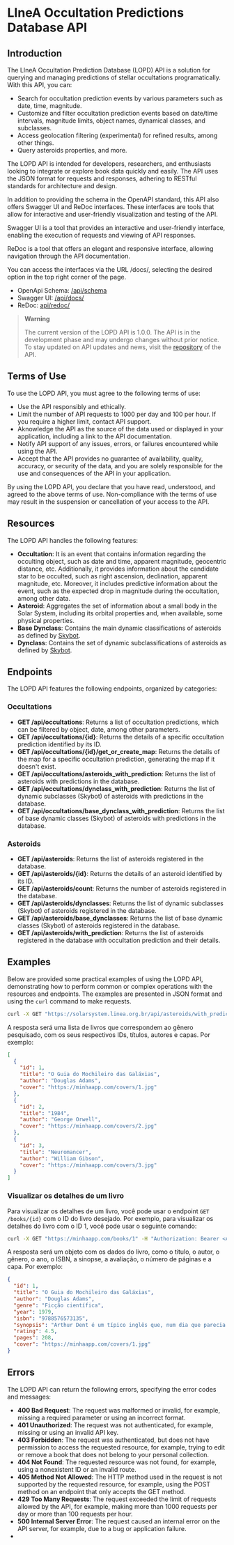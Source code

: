 # LIneA Occultation Predictions Database API

## Introduction

The LIneA Occultation Prediction Database (LOPD) API is a solution for querying and managing predictions of stellar occultations programatically. With this API, you can:

- Search for occultation prediction events by various parameters such as date, time, magnitude.
- Customize and filter occultation prediction events based on date/time intervals, magnitude limits, object names, dynamical classes, and subclasses.
- Access geolocation filtering (experimental) for refined results, among other things.
- Query asteroids properties, and more.

The LOPD API is intended for developers, researchers, and enthusiasts looking to integrate or explore book data quickly and easily. The API uses the JSON format for requests and responses, adhering to RESTful standards for architecture and design.

In addition to providing the schema in the OpenAPI standard, this API also offers Swagger UI and ReDoc interfaces. These interfaces are tools that allow for interactive and user-friendly visualization and testing of the API.

Swagger UI is a tool that provides an interactive and user-friendly interface, enabling the execution of requests and viewing of API responses.

ReDoc is a tool that offers an elegant and responsive interface, allowing navigation through the API documentation.

You can access the interfaces via the URL /docs/, selecting the desired option in the top right corner of the page.

- OpenApi Schema: [/api/schema](https://solarsystem.linea.org.br/api/schema)
- Swagger UI: [/api/docs/](https://solarsystem.linea.org.br/api/docs/)
- ReDoc: [api/redoc/](https://solarsystem.linea.org.brapi/redoc/)

> **Warning**
>
> The current version of the LOPD API is 1.0.0. The API is in the development phase and may undergo changes without prior notice. To stay updated on API updates and news, visit the [repository](https://github.com/linea-it/tno) of the API.

## Terms of Use

To use the LOPD API, you must agree to the following terms of use:

<!--- You must register with the API and obtain a valid and unique API key for each application using the API.-->

- Use the API responsibly and ethically.
- Limit the number of API requests to 1000 per day and 100 per hour. If you require a higher limit, contact API support.
- Aknowledge the API as the source of the data used or displayed in your application, including a link to the API documentation.
- Notify API support of any issues, errors, or failures encountered while using the API.
- Accept that the API provides no guarantee of availability, quality, accuracy, or security of the data, and you are solely responsible for the use and consequences of the API in your application.

By using the LOPD API, you declare that you have read, understood, and agreed to the above terms of use. Non-compliance with the terms of use may result in the suspension or cancellation of your access to the API.

<!-- ## Authentication

To access the LOPD API, you need to authenticate with a valid and unique API key for each application using the API. The API key is a 32-character alphanumeric token that identifies and authorizes your application to use the Books API.

To obtain your API key, you must register with the LOPD API, providing your name, email, and the name of your application. After registration, you will receive an email with your API key and a link to activate your account. You can manage your API keys in your user area on the LOPD API.

To use your API key, include it in the `Authorization` header of each request to the Books API, using the format `Bearer <API key>`. For example:

```http
GET /api/occultations?name=Chiron HTTP/1.1
Host: solarsystem.linea.org.br
Authorization: Bearer eyJhbGciOiJIUzI1NiIsInR5cCI6IkpXVCJ9.eyJhcGlfa2V5IjoiMTIzNDU2Nzg5MGFiY2RlZmdoaWprbG1ub3BxcnN0dXYiLCJhcHBfbmFtZSI6Ik1pbmhhQXBwIiwidXNlcl9pZCI6IjU2Nzg5MDEyMzQiLCJpYXQiOjE2MjEwMjM0NTZ9.4kGkqBS8wXTz6tHwzZYkNzYkNzYkNzYkNzYkNzYkNzY
```

The API key is personal and non-transferable, and should not be shared with third parties. You are solely responsible for the use and security of your API key. If you suspect that your API key has been compromised, you should immediately change or revoke it in your user area on the LOPD API. -->

## Resources

The LOPD API handles the following features:

- **Occultation**: It is an event that contains information regarding the occulting object, such as date and time, apparent magnitude, geocentric distance, etc. Additionally, it provides information about the candidate star to be occulted, such as right ascension, declination, apparent magnitude, etc. Moreover, it includes predictive information about the event, such as the expected drop in magnitude during the occultation, among other data.
- **Asteroid**: Aggregates the set of information about a small body in the Solar System, including its orbital properties and, when available, some physical properties.
- **Base Dynclass**: Contains the main dynamic classifications of asteroids as defined by [Skybot](https://ssp.imcce.fr/webservices/skybot/).
- **Dynclass**: Contains the set of dynamic subclassifications of asteroids as defined by [Skybot](https://ssp.imcce.fr/webservices/skybot/).

## Endpoints

The LOPD API features the following endpoints, organized by categories:

### Occultations

- **GET /api/occultations**: Returns a list of occultation predictions, which can be filtered by object, date, among other parameters.
- **GET /api/occultations/{id}**: Returns the details of a specific occultation prediction identified by its ID.
- **GET /api/occultations/{id}/get_or_create_map**: Returns the details of the map for a specific occultation prediction, generating the map if it doesn't exist.
- **GET /api/occultations/asteroids_with_prediction**: Returns the list of asteroids with predictions in the database.
- **GET /api/occultations/dynclass_with_prediction**: Returns the list of dynamic subclasses (Skybot) of asteroids with predictions in the database.
- **GET /api/occultations/base_dynclass_with_prediction**: Returns the list of base dynamic classes (Skybot) of asteroids with predictions in the database.

### Asteroids

- **GET /api/asteroids**: Returns the list of asteroids registered in the database.
- **GET /api/asteroids/{id}**: Returns the details of an asteroid identified by its ID.
- **GET /api/asteroids/count**: Returns the number of asteroids registered in the database.
- **GET /api/asteroids/dynclasses**: Returns the list of dynamic subclasses (Skybot) of asteroids registered in the database.
- **GET /api/asteroids/base_dynclasses**: Returns the list of base dynamic classes (Skybot) of asteroids registered in the database.
- **GET /api/asteroids/with_prediction**: Returns the list of asteroids registered in the database with occultation prediction and their details.

## Examples

Below are provided some practical examples of using the LOPD API, demonstrating how to perform common or complex operations with the resources and endpoints. The examples are presented in JSON format and using the `curl` command to make requests.

```bash
curl -X GET "https://solarsystem.linea.org.br/api/asteroids/with_prediction"
```

A resposta será uma lista de livros que correspondem ao gênero pesquisado, com os seus respectivos IDs, títulos, autores e capas. Por exemplo:

```json
[
  {
    "id": 1,
    "title": "O Guia do Mochileiro das Galáxias",
    "author": "Douglas Adams",
    "cover": "https://minhaapp.com/covers/1.jpg"
  },
  {
    "id": 2,
    "title": "1984",
    "author": "George Orwell",
    "cover": "https://minhaapp.com/covers/2.jpg"
  },
  {
    "id": 3,
    "title": "Neuromancer",
    "author": "William Gibson",
    "cover": "https://minhaapp.com/covers/3.jpg"
  }
]
```

### Visualizar os detalhes de um livro

Para visualizar os detalhes de um livro, você pode usar o endpoint `GET /books/{id}` com o ID do livro desejado. Por exemplo, para visualizar os detalhes do livro com o ID 1, você pode usar o seguinte comando:

```bash
curl -X GET "https://minhaapp.com/books/1" -H "Authorization: Bearer <API key>"
```

A resposta será um objeto com os dados do livro, como o título, o autor, o gênero, o ano, o ISBN, a sinopse, a avaliação, o número de páginas e a capa. Por exemplo:

```json
{
  "id": 1,
  "title": "O Guia do Mochileiro das Galáxias",
  "author": "Douglas Adams",
  "genre": "Ficção científica",
  "year": 1979,
  "isbn": "9788576573135",
  "synopsis": "Arthur Dent é um típico inglês que, num dia que parecia normal, descobre que a Terra vai ser destruída para dar lugar a uma estrada intergaláctica. Ele é salvo por seu amigo Ford Prefect, que revela ser um alienígena disfarçado. Juntos, eles embarcam em uma viagem pelo universo, conhecendo lugares e seres incríveis, guiados pelo livro mais extraordinário já escrito: o Guia do Mochileiro das Galáxias.",
  "rating": 4.5,
  "pages": 208,
  "cover": "https://minhaapp.com/covers/1.jpg"
}
```

## Errors

The LOPD API can return the following errors, specifying the error codes and messages:

- **400 Bad Request**: The request was malformed or invalid, for example, missing a required parameter or using an incorrect format.
- **401 Unauthorized**: The request was not authenticated, for example, missing or using an invalid API key.
- **403 Forbidden**: The request was authenticated, but does not have permission to access the requested resource, for example, trying to edit or remove a book that does not belong to your personal collection.
- **404 Not Found**: The requested resource was not found, for example, using a nonexistent ID or an invalid route.
- **405 Method Not Allowed**: The HTTP method used in the request is not supported by the requested resource, for example, using the POST method on an endpoint that only accepts the GET method.
- **429 Too Many Requests**: The request exceeded the limit of requests allowed by the API, for example, making more than 1000 requests per day or more than 100 requests per hour.
- **500 Internal Server Error**: The request caused an internal error on the API server, for example, due to a bug or application failure.
- <!-- Occultation FilterSet

Data Range = http://localhost/api/occultations/?date_time_after=2023-10-03&date_time_before=2023-10-04

Date Min-Only = http://localhost/api/occultations/?date_time_after=2023-10-03

Data Max-Only = http://localhost/api/occultations/?date_time_before=2023-10-04

Asteroid Name In (exact) = http://localhost/api/occultations/?name=Chiron,Eris

Asteroid Search by Name(icontains) = http://localhost/api/occultations/?search=Chiron

Asteroid Search by Number (icontains) = http://localhost/api/occultations/?search=2060

Asteroid Name (iexact ?)

Asteroid Dynclass iexact = http://localhost/api/occultations/?dynclass=KBO>Resonant>5:2

Asteroid Base Dynclass iexact = http://localhost/api/occultations/?base_dynclass=KBO

Magnitude Range = http://localhost/api/occultations/?mag_g_min=4&mag_g_max=14

Magnitude Min Only = http://localhost/api/occultations/?mag_g_min=4

Magnitude Max Only = http://localhost/api/occultations/?mag_g_max=14

Geo Filter Boolean

User Position Only: http://localhost/api/occultations/?lat=-22.90278&long=-43.2075&radius=500

User Position and Period: http://localhost/api/occultations/?date_time_after=2023-08-01&
date_time_before=2023-08-30&lat=-22.90278&long=-43.2075&radius=500

Nightside Boolean: http://localhost/api/occultations/?nightside=True -->
